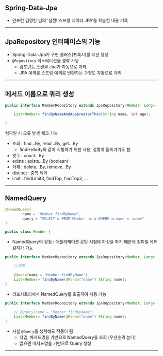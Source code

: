 
## Spring-Data-Jpa

- 인프런 김영한 님의 '실전! 스프링 데이터 JPA'를 학습한 내용 기록

---

## JpaRepository 인터페이스의 기능
- Spring-Data-Jpa가 구현 클래스(프록시)를 대신 생성
- `@Repository` 어노테이션을 생략 가능
  - 컴포넌트 스캔을 Jpa가 자동으로 처리
  - JPA 예외를 스프링 예외로 변환하는 과정도 자동으로 처리

---

## 메서드 이름으로 쿼리 생성
```java
public interface MemberRepository extends JpaRepository<Member, Long> {

    List<Member> findByNameAndAgeGreaterThan(String name, int age);

}
```
컴파일 시 오류 발생 체크 가능
- 조회 : find...By, read...By, get...By
  - findHelloBy와 같이 식별하기 위한 내용, 설명이 들어가기도 함.
- 갯수 : count...By
- exists : exists...By (boolean)
- 삭제 : delete...By, remove...By
- distinct : 중복 제거
- limit : findLimit3, findTop, findTop3, ...

---

## NamedQuery
```java
@NamedQuery(
        name = "Member.findByName",
        query = "SELECT m FROM Member as m WHERE m.name = :name"
)

public class Member {
```
- NamedQuery의 강점 : 애플리케이션 로딩 시점에 파싱을 하기 때문에 컴파일 에러 감지가 가능

```java
public interface MemberRepository extends JpaRepository<Member, Long> {

    //생략
  
    @Query(name = "Member.findByName")
    List<Member> findByName(@Param("name") String name);
}
```
- 리포지토리에서 NamedQuery를 호출하여 사용 가능
```java
public interface MemberRepository extends JpaRepository<Member, Long> {
    
    // @Query(name = "Member.findByName")
    List<Member> findByName(@Param("name") String name);
}
```
- 사실 `@Query`를 생략해도 작동이 됨
  - 타입, 메서드명을 기반으로 NamedQuery를 조회 (우선순위 높다)
  - 없으면 메서드명을 기반으로 Query 생성

---
